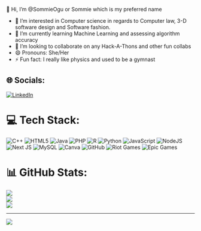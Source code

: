👋 Hi, I’m @SommieOgu or Sommie which is my preferred name

- 👀 I’m interested in Computer science in regards to Computer law, 3-D software design and Software fashion.
- 🌱 I’m currently learning Machine Learning and assessing algorithm accuracy 
- 💞️ I’m looking to collaborate on any Hack-A-Thons and other fun collabs
- 😄 Pronouns: She/Her
- ⚡ Fun fact: I really like physics and used to be a gymnast 

## 🌐 Socials:
[![LinkedIn](https://img.shields.io/badge/LinkedIn-%230077B5.svg?logo=linkedin&logoColor=white)](https://linkedin.com/in/cynthia-ogu-34a5a9250/) 

# 💻 Tech Stack:
![C++](https://img.shields.io/badge/c++-%2300599C.svg?style=flat-square&logo=c%2B%2B&logoColor=white) ![HTML5](https://img.shields.io/badge/html5-%23E34F26.svg?style=flat-square&logo=html5&logoColor=white) ![Java](https://img.shields.io/badge/java-%23ED8B00.svg?style=flat-square&logo=openjdk&logoColor=white) ![PHP](https://img.shields.io/badge/php-%23777BB4.svg?style=flat-square&logo=php&logoColor=white) ![R](https://img.shields.io/badge/r-%23276DC3.svg?style=flat-square&logo=r&logoColor=white) ![Python](https://img.shields.io/badge/python-3670A0?style=flat-square&logo=python&logoColor=ffdd54) ![JavaScript](https://img.shields.io/badge/javascript-%23323330.svg?style=flat-square&logo=javascript&logoColor=%23F7DF1E) ![NodeJS](https://img.shields.io/badge/node.js-6DA55F?style=flat-square&logo=node.js&logoColor=white) ![Next JS](https://img.shields.io/badge/Next-black?style=flat-square&logo=next.js&logoColor=white) ![MySQL](https://img.shields.io/badge/mysql-4479A1.svg?style=flat-square&logo=mysql&logoColor=white) ![Canva](https://img.shields.io/badge/Canva-%2300C4CC.svg?style=flat-square&logo=Canva&logoColor=white) ![GitHub](https://img.shields.io/badge/github-%23121011.svg?style=flat-square&logo=github&logoColor=white) ![Riot Games](https://img.shields.io/badge/riotgames-D32936.svg?style=flat-square&logo=riotgames&logoColor=white) ![Epic Games](https://img.shields.io/badge/epicgames-%23313131.svg?style=flat-square&logo=epicgames&logoColor=white)
# 📊 GitHub Stats:
![](https://github-readme-stats.vercel.app/api?username=SommieOgu&theme=radical&hide_border=false&include_all_commits=false&count_private=false)<br/>
![](https://nirzak-streak-stats.vercel.app/?user=SommieOgu&theme=radical&hide_border=false)<br/>
![](https://github-readme-stats.vercel.app/api/top-langs/?username=SommieOgu&theme=radical&hide_border=false&include_all_commits=false&count_private=false&layout=compact)

---
[![](https://visitcount.itsvg.in/api?id=SommieOgu&icon=0&color=0)](https://visitcount.itsvg.in)

<!-- Proudly created with GPRM ( https://gprm.itsvg.in ) -->
